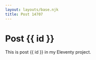 ```yaml
---
layout: layouts/base.njk
title: Post 14707
---
```


# Post {{ id }}

This is post {{ id }} in my Eleventy project.
